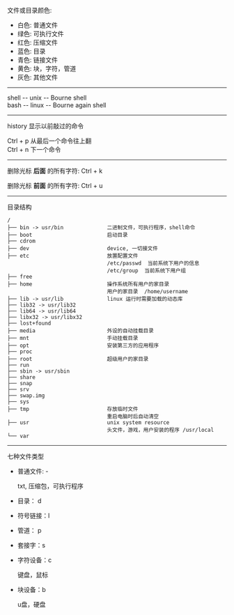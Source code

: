 
文件或目录颜色:

- 白色: 普通文件
- 绿色: 可执行文件
- 红色: 压缩文件
- 蓝色: 目录
- 青色: 链接文件
- 黄色: 块，字符，管道
- 灰色: 其他文件

-------------------------------------

shell -- unix -- Bourne shell  
bash -- linux -- Bourne again shell

-------------------------------------

history  显示以前敲过的命令

Ctrl + p  从最后一个命令往上翻  
Ctrl + n  下一个命令

---------------------------------------

删除光标 **后面** 的所有字符:  Ctrl + k

删除光标 **前面** 的所有字符:  Ctrl + u


---------------------------------------------

目录结构

```
/
├── bin -> usr/bin              二进制文件，可执行程序，shell命令
├── boot                        启动目录
├── cdrom
├── dev                         device, 一切接文件
├── etc                         放置配置文件
                                /etc/passwd  当前系统下用户的信息
                                /etc/group  当前系统下用户组
├── free
├── home                        操作系统所有用户的家目录
                                用户的家目录  /home/username
├── lib -> usr/lib              linux 运行时需要加载的动态库
├── lib32 -> usr/lib32
├── lib64 -> usr/lib64
├── libx32 -> usr/libx32
├── lost+found
├── media                       外设的自动挂载目录
├── mnt                         手动挂载目录
├── opt                         安装第三方的应用程序
├── proc
├── root                        超级用户的家目录
├── run
├── sbin -> usr/sbin
├── share
├── snap
├── srv
├── swap.img
├── sys
├── tmp                         存放临时文件
                                重启电脑时后自动清空
├── usr                         unix system resource
                                头文件，游戏，用户安装的程序 /usr/local
└── var
```

--------------------------------- 

七种文件类型

- 普通文件: -
        
    txt, 压缩包，可执行程序

- 目录： d
- 符号链接：l
- 管道： p
- 套接字：s
- 字符设备：c
    
    键盘，鼠标

- 块设备：b

    u盘，硬盘

